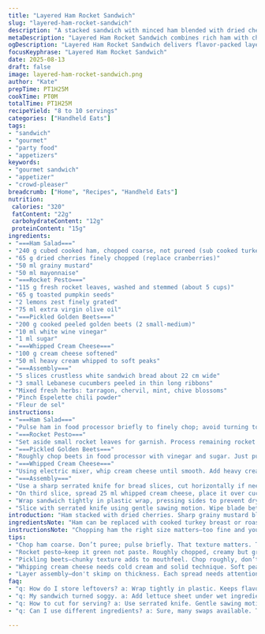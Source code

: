 ```yaml
---
title: "Layered Ham Rocket Sandwich"
slug: "layered-ham-rocket-sandwich"
description: "A stacked sandwich with minced ham blended with dried cherries, peppery rocket pesto with toasted pumpkin seeds, tart pickled golden beets, and fluffy whipped cream cheese. Five large bread slices layered with thin cucumber ribbons and fresh herbs. Refrigerate several hours so flavors meld and bread soaks just right. Serves eight to ten without nuts. Adapt ingredients for pantry or seasonal availability. Focus on texture contrasts and balanced acidity for an elevated bite."
metaDescription: "Layered Ham Rocket Sandwich combines rich ham with cherry, creamy cheese; an elevated bite for gatherings that everyone will enjoy."
ogDescription: "Layered Ham Rocket Sandwich delivers flavor-packed layers; a sophisticated sandwich that will impress at your next gathering."
focusKeyphrase: "Layered Ham Rocket Sandwich"
date: 2025-08-13
draft: false
image: layered-ham-rocket-sandwich.png
author: "Kate"
prepTime: PT1H25M
cookTime: PT0M
totalTime: PT1H25M
recipeYield: "8 to 10 servings"
categories: ["Handheld Eats"]
tags:
- "sandwich"
- "gourmet"
- "party food"
- "appetizers"
keywords:
- "gourmet sandwich"
- "appetizer"
- "crowd-pleaser"
breadcrumb: ["Home", "Recipes", "Handheld Eats"]
nutrition: 
 calories: "320"
 fatContent: "22g"
 carbohydrateContent: "12g"
 proteinContent: "15g"
ingredients:
- "===Ham Salad==="
- "240 g cubed cooked ham, chopped coarse, not pureed (sub cooked turkey)"
- "65 g dried cherries finely chopped (replace cranberries)"
- "50 ml grainy mustard"
- "50 ml mayonnaise"
- "===Rocket Pesto==="
- "115 g fresh rocket leaves, washed and stemmed (about 5 cups)"
- "65 g toasted pumpkin seeds"
- "2 lemons zest finely grated"
- "75 ml extra virgin olive oil"
- "===Pickled Golden Beets==="
- "200 g cooked peeled golden beets (2 small-medium)"
- "10 ml white wine vinegar"
- "1 ml sugar"
- "===Whipped Cream Cheese==="
- "100 g cream cheese softened"
- "50 ml heavy cream whipped to soft peaks"
- "===Assembly==="
- "5 slices crustless white sandwich bread about 22 cm wide"
- "3 small Lebanese cucumbers peeled in thin long ribbons"
- "Mixed fresh herbs: tarragon, chervil, mint, chive blossoms"
- "Pinch Espelette chili powder"
- "Fleur de sel"
instructions:
- "===Ham Salad==="
- "Pulse ham in food processor briefly to finely chop; avoid turning to paste. Transfer to bowl. Stir in chopped dried cherries, grainy mustard, and mayonnaise. Season lightly with salt and fresh black pepper. Cover and refrigerate. Save food processor blade and bowl clean for next step."
- "===Rocket Pesto==="
- "Set aside small rocket leaves for garnish. Process remaining rocket with toasted pumpkin seeds and lemon zest together until roughly chopped but still textural. With processor running, drizzle olive oil slowly to combine. Aim for creamy yet grainy look. Salt and pepper to taste. Spoon into clean bowl and chill."
- "===Pickled Golden Beets==="
- "Roughly chop beets in food processor with vinegar and sugar. Just pulse a few times; keep coarse pieces. Drain excess liquid if needed before assembly. Season with slight salt. Refrigerate covered."
- "===Whipped Cream Cheese==="
- "Using electric mixer, whip cream cheese until smooth. Add heavy cream a little at a time, beat until fluffy peaks form that hold shape but still pliable. Add pinch of salt. Cover and keep cool."
- "===Assembly==="
- "Use a sharp serrated knife for bread slices, cut horizontally if needed but keep slices intact. On first slice, spread 25 ml pesto. Evenly scatter half of the ham salad over pesto. On second slice, spread 25 ml pesto and flip pesto side down onto ham mix. Press lightly but don’t squish. Top that slice with 25 ml whipped cream cheese mixture. Arrange cucumber ribbons evenly, leaving some for garnish later."
- "On third slice, spread 25 ml whipped cream cheese, place it over cucumber side down. Press gently. Spread 40 ml pesto on top. Evenly pile pickled golden beets. On fourth slice, spread 40 ml pesto and flip pesto side down on beets. Light press to compact. Spread 25 ml pesto on this slice. Add remaining ham salad on top. Cover with last bread slice spread with leftover pesto. Press lightly to seal layers."
- "Wrap sandwich tightly in plastic wrap, pressing sides to prevent drying, chill minimum 4 hours or overnight. This resting step is key for melding flavors and softening bread. Before serving, unwrap, spread remaining whipped cream cheese on top. Decorate with cucumber ribbons, reserved rocket leaves, fresh herbs. Sprinkle Espelette chili and fleur de sel for contrast."
- "Slice with serrated knife using gentle sawing motion. Wipe blade between cuts to keep edges neat. Serve chilled or just slightly cool."
introduction: "Ham stacked with dried cherries. Sharp grainy mustard blending into silky mayo. Rocket unleashing peppery green bursts tangled with toasted pumpkin seeds and lemon zest. Bright golden beets, tangy and crisp. Cream cheese whipped light, airy like clouds against denser bread layers. Bread—soft, square, crust-free—holding it all. Cucumber ribbons whisper freshness and crunch. Fresh garden herbs scattered for final flourish. Chill hours—patience pays; flavors bind, bread scars the cream. Touch of Espelette heat and fleur de sel sparkle top it off. No nuts but all layered complexity. Good for a crowd, versatile, classically rustic."
ingredientsNote: "Ham can be replaced with cooked turkey breast or roast chicken—choose a mildly flavored cooked protein chopped coarse enough to provide some bite. Swap dried cherries for chopped dried apricots or even raisins if necessary. Grainy mustard adds texture and bite; Dijon works but less rustic—adjust accordingly. For pumpkin seeds, substitute toasted sunflower seeds or walnuts finely chopped (if nuts allowed). Golden beets replaced by pickled red beets or even cooked roasted carrots marinated briefly in vinegar. Whipped cream cheese needs cream 35% minimum fat; half and half or sour cream won’t whip properly. Bread—slices should be sturdy but soft, no crust for neat layering, Tramezzini style. Lebanese cucumbers, thin ribbons from peeled skin, can be replaced with regular English cucumber but remove seeds to avoid soggy bites. Herbs are flexible—any fresh tender herbs available will add aroma."
instructionsNote: "Chopping ham the right size matters—too fine and you lose texture, too coarse and sandwich feels chunky and unstable. Use pulsing motion on processor; avoid long continuous chopping. Rocket pesto—do not overblend or it turns into green paste losing body. Pour oil slowly, stopping when desired texture is reached. Pickled beets—keep pieces chunky for mouthfeel, drain excess vinegar liquid before assembling to avoid soggy bread. Whipping cream cheese with cream needs cold ingredients and proper timing; soft peaks for spreadability not stiff peaks that’ll crack bread. Assembly demands attention to spread thickness and order. Press sandwich layers just enough to stick; over-press, bread squashes. Wrapping tight and chilling sets shape and flavor; this is non-negotiable. Use serrated knife with sawing motion, clean blade after each cut for clean slices. Garnish last minute to maintain fresh appearance. If sandwich seems too moist, add thin sheet of lettuce under wet ingredients to catch moisture. Keep cold until serving to maintain structure and freshness."
tips:
- "Chop ham coarse. Don’t puree; pulse briefly. That texture matters. Too fine it gets mushy. A balance—chunk yet spreadable. Save the food processor for future steps."
- "Rocket pesto—keep it green not paste. Roughly chopped, creamy but grainy. Pour olive oil slow. Adjust till it's just right. Not too oily, not too dry."
- "Pickling beets—chunky texture adds to mouthfeel. Chop roughly, don’t liquefy. Check for excess liquid before layering. Too wet? Soggy bread—avoid that."
- "Whipping cream cheese needs cold cream and solid technique. Soft peaks are must but avoid stiff ones. That changes spreadability. Timing counts here."
- "Layer assembly—don't skimp on thickness. Each spread needs attention. Too much pressure squashes layers. Let everything meld without turning it into mush."
faq:
- "q: How do I store leftovers? a: Wrap tightly in plastic. Keeps flavors in. Refrigerate well. Or, cut in portions, wrap separately. Keeps better that way."
- "q: My sandwich turned soggy. a: Add lettuce sheet under wet ingredients. Absorbs moisture. Or alternate thicker spreads with drier layers. Adjust next time."
- "q: How to cut for serving? a: Use serrated knife. Gentle sawing motion helps with neat slices. Wipe between cuts; keeps edges clean. Look sharp when served."
- "q: Can I use different ingredients? a: Sure, many swaps available. Turkey instead of ham; different dried fruits work well. Customize flavors as needed."

---
```

